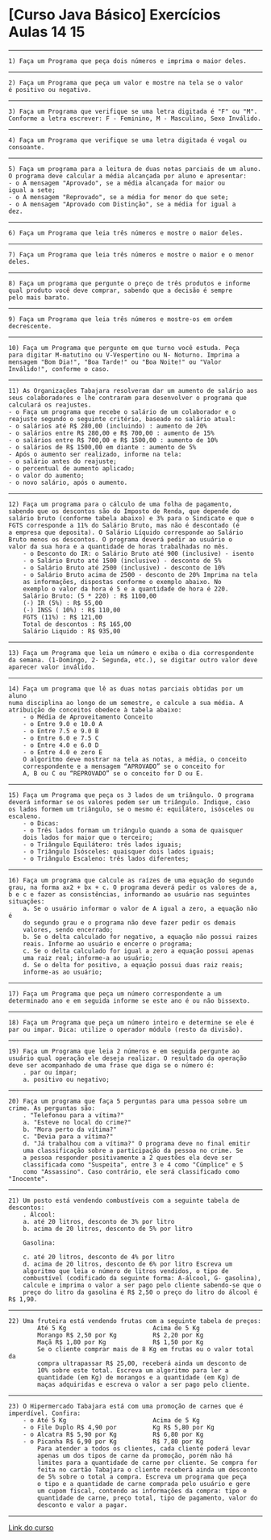 # [Curso Java Básico] Exercícios Aulas 14 15
***
    1) Faça um Programa que peça dois números e imprima o maior deles. 
***
    2) Faça um Programa que peça um valor e mostre na tela se o valor 
    é positivo ou negativo.
***
    3) Faça um Programa que verifique se uma letra digitada é "F" ou "M".
    Conforme a letra escrever: F - Feminino, M - Masculino, Sexo Inválido. 
***
    4) Faça um Programa que verifique se uma letra digitada é vogal ou
    consoante.
***
    5) Faça um programa para a leitura de duas notas parciais de um aluno.
    O programa deve calcular a média alcançada por aluno e apresentar:
    - o A mensagem "Aprovado", se a média alcançada for maior ou 
    igual a sete; 
    - o A mensagem "Reprovado", se a média for menor do que sete; 
    - o A mensagem "Aprovado com Distinção", se a média for igual a 
    dez.
***
    6) Faça um Programa que leia três números e mostre o maior deles. 
***
    7) Faça um Programa que leia três números e mostre o maior e o menor
    deles. 
***
    8) Faça um programa que pergunte o preço de três produtos e informe
    qual produto você deve comprar, sabendo que a decisão é sempre
    pelo mais barato. 
***
    9) Faça um Programa que leia três números e mostre-os em ordem
    decrescente. 
***
    10) Faça um Programa que pergunte em que turno você estuda. Peça
    para digitar M-matutino ou V-Vespertino ou N- Noturno. Imprima a
    mensagem "Bom Dia!", "Boa Tarde!" ou "Boa Noite!" ou "Valor 
    Inválido!", conforme o caso.
***
    11) As Organizações Tabajara resolveram dar um aumento de salário aos 
	seus colaboradores e lhe contraram para desenvolver o programa que 
	calculará os reajustes. 
	- o Faça um programa que recebe o salário de um colaborador e o 
	reajuste segundo o seguinte critério, baseado no salário atual: 
	- o salários até R$ 280,00 (incluindo) : aumento de 20% 
	- o salários entre R$ 280,00 e R$ 700,00 : aumento de 15% 
	- o salários entre R$ 700,00 e R$ 1500,00 : aumento de 10% 
	- o salários de R$ 1500,00 em diante : aumento de 5% 
	- Após o aumento ser realizado, informe na tela: 
	- o salário antes do reajuste; 
	- o percentual de aumento aplicado; 
	- o valor do aumento; 
	- o novo salário, após o aumento.
*** 
    12) Faça um programa para o cálculo de uma folha de pagamento, 
    sabendo que os descontos são do Imposto de Renda, que depende do
    salário bruto (conforme tabela abaixo) e 3% para o Sindicato e que o 
    FGTS corresponde a 11% do Salário Bruto, mas não é descontado (é
    a empresa que deposita). O Salário Líquido corresponde ao Salário 
    Bruto menos os descontos. O programa deverá pedir ao usuário o 
    valor da sua hora e a quantidade de horas trabalhadas no mês.
        - o Desconto do IR: o Salário Bruto até 900 (inclusive) - isento 
        - o Salário Bruto até 1500 (inclusive) - desconto de 5% 
        - o Salário Bruto até 2500 (inclusive) - desconto de 10% 
        - o Salário Bruto acima de 2500 - desconto de 20% Imprima na tela 
        as informações, dispostas conforme o exemplo abaixo. No 
        exemplo o valor da hora é 5 e a quantidade de hora é 220. 
        Salário Bruto: (5 * 220) : R$ 1100,00 
        (-) IR (5%) : R$ 55,00 
        (-) INSS ( 10%) : R$ 110,00
        FGTS (11%) : R$ 121,00 
        Total de descontos : R$ 165,00 
        Salário Liquido : R$ 935,00
***
    13) Faça um Programa que leia um número e exiba o dia correspondente
    da semana. (1-Domingo, 2- Segunda, etc.), se digitar outro valor deve
    aparecer valor inválido. 
***
    14) Faça um programa que lê as duas notas parciais obtidas por um aluno
    numa disciplina ao longo de um semestre, e calcule a sua média. A 
    atribuição de conceitos obedece à tabela abaixo: 
        - o Média de Aproveitamento Conceito 
        - o Entre 9.0 e 10.0 A 
        - o Entre 7.5 e 9.0 B 
        - o Entre 6.0 e 7.5 C 
        - o Entre 4.0 e 6.0 D 
        - o Entre 4.0 e zero E 
        O algoritmo deve mostrar na tela as notas, a média, o conceito
        correspondente e a mensagem “APROVADO” se o conceito for
        A, B ou C ou “REPROVADO” se o conceito for D ou E. 
***
    15) Faça um Programa que peça os 3 lados de um triângulo. O programa 
    deverá informar se os valores podem ser um triângulo. Indique, caso 
    os lados formem um triângulo, se o mesmo é: equilátero, isósceles ou 
    escaleno. 
        - o Dicas: 
        - o Três lados formam um triângulo quando a soma de quaisquer
        dois lados for maior que o terceiro; 
        - o Triângulo Equilátero: três lados iguais; 
        - o Triângulo Isósceles: quaisquer dois lados iguais; 
        - o Triângulo Escaleno: três lados diferentes;
***
    16) Faça um programa que calcule as raízes de uma equação do segundo 
    grau, na forma ax2 + bx + c. O programa deverá pedir os valores de a,
    b e c e fazer as consistências, informando ao usuário nas seguintes 
    situações: 
        a. Se o usuário informar o valor de A igual a zero, a equação não é 
        do segundo grau e o programa não deve fazer pedir os demais 
        valores, sendo encerrado; 
        b. Se o delta calculado for negativo, a equação não possui raizes 
        reais. Informe ao usuário e encerre o programa; 
        c. Se o delta calculado for igual a zero a equação possui apenas 
        uma raiz real; informe-a ao usuário; 
        d. Se o delta for positivo, a equação possui duas raiz reais; 
        informe-as ao usuário;
***
    17) Faça um Programa que peça um número correspondente a um 
    determinado ano e em seguida informe se este ano é ou não bissexto.
***
    18) Faça um Programa que peça um número inteiro e determine se ele é 
    par ou impar. Dica: utilize o operador módulo (resto da divisão).
***
    19) Faça um Programa que leia 2 números e em seguida pergunte ao 
    usuário qual operação ele deseja realizar. O resultado da operação 
    deve ser acompanhado de uma frase que diga se o número é: 
        . par ou ímpar; 
        a. positivo ou negativo; 
***
    20) Faça um programa que faça 5 perguntas para uma pessoa sobre um 
    crime. As perguntas são: 
        . "Telefonou para a vítima?" 
        a. "Esteve no local do crime?" 
        b. "Mora perto da vítima?" 
        c. "Devia para a vítima?" 
        d. "Já trabalhou com a vítima?" O programa deve no final emitir 
        uma classificação sobre a participação da pessoa no crime. Se 
        a pessoa responder positivamente a 2 questões ela deve ser 
        classificada como "Suspeita", entre 3 e 4 como "Cúmplice" e 5 
        como "Assassino". Caso contrário, ele será classificado como "Inocente". 
***
    21) Um posto está vendendo combustíveis com a seguinte tabela de 
    descontos: 
        . Álcool: 
        a. até 20 litros, desconto de 3% por litro 
        b. acima de 20 litros, desconto de 5% por litro 
        
        Gasolina: 
        
        c. até 20 litros, desconto de 4% por litro 
        d. acima de 20 litros, desconto de 6% por litro Escreva um 
        algoritmo que leia o número de litros vendidos, o tipo de 
        combustível (codificado da seguinte forma: A-álcool, G- gasolina), 
        calcule e imprima o valor a ser pago pelo cliente sabendo-se que o 
        preço do litro da gasolina é R$ 2,50 o preço do litro do álcool é R$ 1,90. 
***
    22) Uma fruteira está vendendo frutas com a seguinte tabela de preços: 
            Até 5 Kg                        Acima de 5 Kg 
            Morango R$ 2,50 por Kg          R$ 2,20 por Kg 
            Maçã R$ 1,80 por Kg             R$ 1,50 por Kg 
            Se o cliente comprar mais de 8 Kg em frutas ou o valor total da 
            compra ultrapassar R$ 25,00, receberá ainda um desconto de 
            10% sobre este total. Escreva um algoritmo para ler a 
            quantidade (em Kg) de morangos e a quantidade (em Kg) de 
            maças adquiridas e escreva o valor a ser pago pelo cliente. 
***
    23) O Hipermercado Tabajara está com uma promoção de carnes que é 
    imperdível. Confira: 
        - o Até 5 Kg                        Acima de 5 Kg 
        - o File Duplo R$ 4,90 por          Kg R$ 5,80 por Kg 
        - o Alcatra R$ 5,90 por Kg          R$ 6,80 por Kg 
        - o Picanha R$ 6,90 por Kg          R$ 7,80 por Kg 
            Para atender a todos os clientes, cada cliente poderá levar 
            apenas um dos tipos de carne da promoção, porém não há 
            limites para a quantidade de carne por cliente. Se compra for 
            feita no cartão Tabajara o cliente receberá ainda um desconto 
            de 5% sobre o total a compra. Escreva um programa que peça 
            o tipo e a quantidade de carne comprada pelo usuário e gere 
            um cupom fiscal, contendo as informações da compra: tipo e 
            quantidade de carne, preço total, tipo de pagamento, valor do 
            desconto e valor a pagar. 

***
[Link do curso](https://www.youtube.com/playlist?list=PLGxZ4Rq3BOBq0KXHsp5J3PxyFaBIXVs3r)